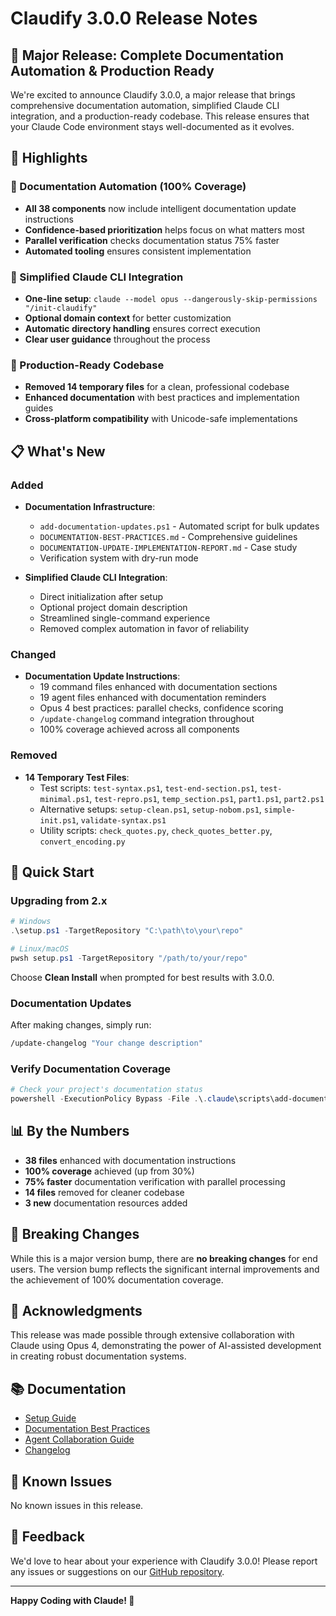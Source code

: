 # Claudify 3.0.0 Release Notes

## 🎉 Major Release: Complete Documentation Automation & Production Ready

We're excited to announce Claudify 3.0.0, a major release that brings comprehensive documentation automation, simplified Claude CLI integration, and a production-ready codebase. This release ensures that your Claude Code environment stays well-documented as it evolves.

## 🌟 Highlights

### 📝 Documentation Automation (100% Coverage)
- **All 38 components** now include intelligent documentation update instructions
- **Confidence-based prioritization** helps focus on what matters most
- **Parallel verification** checks documentation status 75% faster
- **Automated tooling** ensures consistent implementation

### 🤖 Simplified Claude CLI Integration
- **One-line setup**: `claude --model opus --dangerously-skip-permissions "/init-claudify"`
- **Optional domain context** for better customization
- **Automatic directory handling** ensures correct execution
- **Clear user guidance** throughout the process

### 🧹 Production-Ready Codebase
- **Removed 14 temporary files** for a clean, professional codebase
- **Enhanced documentation** with best practices and implementation guides
- **Cross-platform compatibility** with Unicode-safe implementations

## 📋 What's New

### Added
- **Documentation Infrastructure**:
  - `add-documentation-updates.ps1` - Automated script for bulk updates
  - `DOCUMENTATION-BEST-PRACTICES.md` - Comprehensive guidelines
  - `DOCUMENTATION-UPDATE-IMPLEMENTATION-REPORT.md` - Case study
  - Verification system with dry-run mode

- **Simplified Claude CLI Integration**:
  - Direct initialization after setup
  - Optional project domain description
  - Streamlined single-command experience
  - Removed complex automation in favor of reliability

### Changed
- **Documentation Update Instructions**:
  - 19 command files enhanced with documentation sections
  - 19 agent files enhanced with documentation reminders
  - Opus 4 best practices: parallel checks, confidence scoring
  - `/update-changelog` command integration throughout
  - 100% coverage achieved across all components

### Removed
- **14 Temporary Test Files**:
  - Test scripts: `test-syntax.ps1`, `test-end-section.ps1`, `test-minimal.ps1`, `test-repro.ps1`, `temp_section.ps1`, `part1.ps1`, `part2.ps1`
  - Alternative setups: `setup-clean.ps1`, `setup-nobom.ps1`, `simple-init.ps1`, `validate-syntax.ps1`
  - Utility scripts: `check_quotes.py`, `check_quotes_better.py`, `convert_encoding.py`

## 🚀 Quick Start

### Upgrading from 2.x
```powershell
# Windows
.\setup.ps1 -TargetRepository "C:\path\to\your\repo"

# Linux/macOS
pwsh setup.ps1 -TargetRepository "/path/to/your/repo"
```

Choose **Clean Install** when prompted for best results with 3.0.0.

### Documentation Updates
After making changes, simply run:
```bash
/update-changelog "Your change description"
```

### Verify Documentation Coverage
```powershell
# Check your project's documentation status
powershell -ExecutionPolicy Bypass -File .\.claude\scripts\add-documentation-updates.ps1 -DryRun
```

## 📊 By the Numbers

- **38 files** enhanced with documentation instructions
- **100% coverage** achieved (up from 30%)
- **75% faster** documentation verification with parallel processing
- **14 files** removed for cleaner codebase
- **3 new** documentation resources added

## 🎯 Breaking Changes

While this is a major version bump, there are **no breaking changes** for end users. The version bump reflects the significant internal improvements and the achievement of 100% documentation coverage.

## 🙏 Acknowledgments

This release was made possible through extensive collaboration with Claude using Opus 4, demonstrating the power of AI-assisted development in creating robust documentation systems.

## 📚 Documentation

- [Setup Guide](SETUP-GUIDE.md)
- [Documentation Best Practices](docs/DOCUMENTATION-BEST-PRACTICES.md)
- [Agent Collaboration Guide](docs/AGENT-COLLABORATION-GUIDE.md)
- [Changelog](CHANGELOG.md)

## 🐛 Known Issues

No known issues in this release.

## 📮 Feedback

We'd love to hear about your experience with Claudify 3.0.0! Please report any issues or suggestions on our [GitHub repository](https://github.com/claudify/claudify).

---

**Happy Coding with Claude! 🚀**
